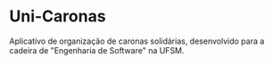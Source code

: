 # Uni-Caronas
Aplicativo de organização de caronas solidárias, desenvolvido para a cadeira de "Engenharia de Software" na UFSM.
